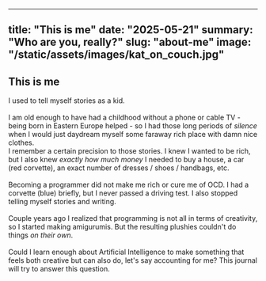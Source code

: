 
---
title: "This is me"
date: "2025-05-21"
summary: "Who are you, really?"
slug: "about-me"
image: "/static/assets/images/kat_on_couch.jpg"
---

## This is me

I used to tell myself stories as a kid.
<br>
<br>
I am old enough to have had a childhood without a phone 
or cable TV - being born in Eastern Europe helped - so I had those long periods
of <i>silence</i> when I would just daydream myself some faraway
rich place with damn nice clothes.
<br>
I remember a certain precision to those stories. I knew I wanted to be rich,
but I also knew <i>exactly how much money</i> I needed to buy a house, 
a car (red corvette), an exact number of dresses / shoes / handbags, etc.
<br>
<br>
Becoming a programmer did not make me rich or cure me of OCD.
I had a corvette (blue) briefly, but I never passed a driving test.
I also stopped telling myself stories and writing.
<br>
<br>
Couple years ago I realized that programming is not all in terms
of creativity, so I started making amigurumis. But the resulting
plushies couldn't do things <i>on their own</i>.
<br>
<br>
Could I learn enough about Artificial Intelligence to make something that
feels both creative but can also do, let's say accounting for me?
This journal will try to answer this question. 
